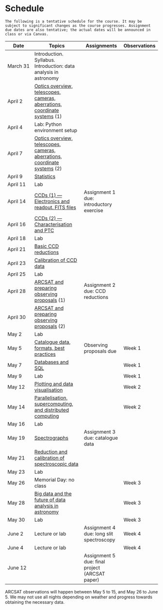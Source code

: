 # Schedule

```{caution}
The following is a tentative schedule for the course. It may be subject to significant changes as the course progresses. Assignment due dates are also tentative; the actual dates will be announced in class or via Canvas.
```

| Date          | Topics                                                                                                                        | Assignments                                    | Observations |
| ------------- | ----------------------------------------------------------------------------------------------------------------------------- | ---------------------------------------------- | ------------ |
| March&nbsp;31 | Introduction. Syllabus. <br>Introduction: data analysis in astronomy                                                          |
| April&nbsp;2  | [Optics overview, telescopes, cameras, aberrations, coordinate systems](./lecture_notes/intro_concepts/intro_concepts.md) (1) |                                                |              |
| April&nbsp;4  | Lab: Python environment setup                                                                                                 |                                                |              |
| April&nbsp;7  | [Optics overview, telescopes, cameras, aberrations, coordinate systems](./lecture_notes/intro_concepts/intro_concepts.md) (2) |                                                |              |
| April&nbsp;9  | [Statistics](./lecture_notes/statistics/statistics.md)                                                                        |                                                |              |
| April&nbsp;11 | Lab                                                                                                                           |                                                |              |
| April&nbsp;14 | [CCDs (1) — Electronics and readout. FITS files](./lecture_notes/ccds/ccds.md)                                                | Assignment 1 due: introductory exercise        |              |
| April&nbsp;16 | [CCDs (2) — Characterisation and PTC](./lecture_notes/ccds/ccds.md)                                                           |                                                |              |
| April&nbsp;18 | Lab                                                                                                                           |                                                |              |
| April&nbsp;21 | [Basic CCD reductions](./lecture_notes/ccd_reductions/ccd_reductions.md)                                                      |                                                |              |
| April&nbsp;23 | [Calibration of CCD data](./lecture_notes/ccd_calibration/ccd_calibration.md)                                                 |                                                |              |
| April&nbsp;25 | Lab                                                                                                                           |                                                |              |
| April&nbsp;28 | [ARCSAT and preparing observing proposals](./lecture_notes/arcsat_proposals/arcsat_proposals.md) (1)                          | Assignment 2 due: CCD reductions               |              |
| April&nbsp;30 | [ARCSAT and preparing observing proposals](./lecture_notes/arcsat_proposals/arcsat_proposals.md) (2)                          |                                                |              |
| May&nbsp;2    | Lab                                                                                                                           |                                                |              |
| May&nbsp;5    | [Catalogue data, formats, best practices](./lecture_notes/catalogue_data/catalogue_data.md)                                   | Observing proposals due                        | Week 1       |
| May&nbsp;7    | [Databases and SQL](./lecture_notes/databases/databases.md)                                                                   |                                                | Week 1       |
| May&nbsp;9    | Lab                                                                                                                           |                                                | Week 1       |
| May&nbsp;12   | [Plotting and data visualisation](./lecture_notes/data_visualisation/data_visualisation.md)                                   |                                                | Week 2       |
| May&nbsp;14   | [Parallelisation, supercomputing, and distributed computing](./lecture_notes/distributed_computing/distributed_computing.md)  |                                                | Week 2       |
| May&nbsp;16   | Lab                                                                                                                           |                                                |              |
| May&nbsp;19   | [Spectrographs](./lecture_notes/spectrographs/spectrographs.md)                                                               | Assignment 3 due: catalogue data               |              |
| May&nbsp;21   | [Reduction and calibration of spectroscopic data](./lecture_notes/spec_data_reduction/spec_data_reduction.md)                 |                                                |              |
| May&nbsp;23   | Lab                                                                                                                           |                                                |              |
| May&nbsp;26   | Memorial Day: no class                                                                                                        |                                                | Week 3       |
| May&nbsp;28   | [Big data and the future of data analysis in astronomy](./lecture_notes/big_data/big_data.md)                                 |                                                | Week 3       |
| May&nbsp;30   | Lab                                                                                                                           |                                                | Week 3       |
| June&nbsp;2   | Lecture or lab                                                                                                                | Assignment 4 due: long slit spectroscopy       | Week 4       |
| June&nbsp;4   | Lecture or lab                                                                                                                |                                                | Week 4       |
| June&nbsp;12  |                                                                                                                               | Assignment 5 due: final project (ARCSAT paper) |              |

ARCSAT observations will happen between May 5 to 15, and May 26 to June 5. We may not use all nights depending on weather and progress towards obtaining the necessary data.
